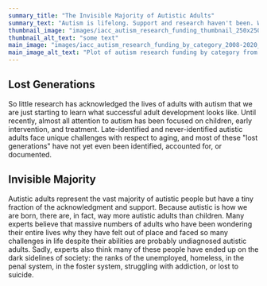 ```yaml
---
summary_title: "The Invisible Majority of Autistic Adults"
summary_text: "Autism is lifelong. Support and research haven't been. We are just starting to learn what successful adulthood looks like for autistic people."
thumbnail_image: "images/iacc_autism_research_funding_thumbnail_250x250.png"
thumbnail_alt_text: "some text"
main_image: "images/iacc_autism_research_funding_by_category_2008-2020_1200x750.png"
main_image_alt_text: "Plot of autism research funding by category from 2010 to 2020. Data from the IACC."
---
```


## Lost Generations
So little research has acknowledged the lives of adults with autism that we are just starting to learn what successful adult development looks like. Until recently, almost all attention to autism has been focused on children, early intervention, and treatment. Late-identified and never-identified autistic adults face unique challenges with respect to aging, and most of these "lost generations" have not yet even been identified, accounted for, or documented.

## Invisible Majority
Autistic adults represent the vast majority of autistic people but have a tiny fraction of the acknowledgment and support. Because autistic is how we are born, there are, in fact, way more autistic adults than children. Many experts believe that massive numbers of adults who have been wondering their entire lives why they have felt out of place and faced so many challenges in life despite their abilities are probably undiagnosed autistic adults. Sadly, experts also think many of these people have ended up on the dark sidelines of society: the ranks of the unemployed, homeless, in the penal system, in the foster system, struggling with addiction, or lost to suicide.
